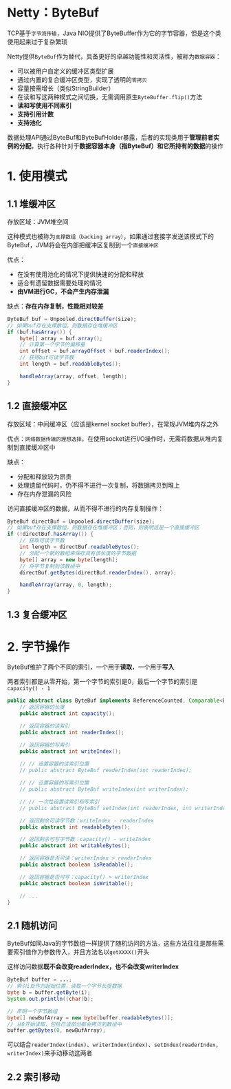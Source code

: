 # Netty：ByteBuf

TCP基于`字节流传输`，Java NIO提供了ByteBuffer作为它的字节容器，但是这个类使用起来过于复杂繁琐

Netty提供`ByteBuf`作为替代，具备更好的卓越功能性和灵活性，被称为`数据容器`：
- 可以被用户自定义的缓冲区类型扩展
- 通过内置的复合缓冲区类型，实现了透明的`零拷贝`
- 容量按需增长（类似StringBuilder）
- 在读和写这两种模式之间切换，无需调用原生`ByteBuffer.flip()`方法
- **读和写使用不同索引**
- **支持引用计数**
- **支持池化**

数据处理API通过ByteBuf和ByteBufHolder暴露，后者的实现类用于**管理前者实例的分配**，执行各种针对于**数据容器本身（指ByteBuf）**和**它所持有的数据**的操作

# **1. 使用模式**

## **1.1 堆缓冲区**

存放区域：JVM堆空间

这种模式也被称为`支撑数组（backing array）`，如果通过套接字发送该模式下的ByteBuf，JVM将会在内部把缓冲区复制到一个`直接缓冲区`

优点：
- 在没有使用池化的情况下提供快速的分配和释放
- 适合有遗留数据需要处理的情况
- **由VM进行GC，不会产生内存泄漏**

缺点：**存在内存复制，性能相对较差**

```java
ByteBuf buf = Unpooled.directBuffer(size);
// 如果buf存在支撑数组，则数据存在堆缓冲区
if (buf.hasArray()) {
    byte[] array = buf.array();
    // 计算第一个字节的偏移量
    int offset = buf.arrayOffset + buf.readerIndex();
    // 获得buf可读字节数
    int length = buf.readableBytes();

    handleArray(array, offset, length);
}
```

## **1.2 直接缓冲区**

存放区域：中间缓冲区（应该是kernel socket buffer），在常规JVM堆内存之外

优点：`网络数据传输的理想选择`，在使用socket进行I/O操作时，无需将数据从堆内复制到直接缓冲区中

缺点：

- 分配和释放较为昂贵
- 处理遗留代码时，仍不得不进行一次复制，将数据拷贝到堆上
- 存在内存泄漏的风险

访问直接缓冲区的数据，从而不得不进行的内存复制操作：
```java
ByteBuf directBuf = Unpooled.directBuffer(size);
// 如果buf存在支撑数组，则数据存在堆缓冲区；否则，则表明这是一个直接缓冲区
if (!directBuf.hasArray()) {
    // 获取可读字节数
    int length = directBuf.readableBytes();
    // 分配一个新的数组来保存具有该长度的字节数据
    byte[] array = new byte[length];
    // 将字节复制到该数组中
    directBuf.getBytes(directBuf.readerIndex(), array);

    handleArray(array, 0, length);
}
```

## **1.3 复合缓冲区**



# **2. 字节操作**

ByteBuf维护了两个不同的索引，一个用于**读取**，一个用于**写入**

两者索引都是从零开始，第一个字节的索引是0，最后一个字节的索引是`capacity() - 1`

```java
public abstract class ByteBuf implements ReferenceCounted, Comparable<ByteBuf> {
    // 返回容器的长度
    public abstract int capacity();

    // 返回容器的读索引
    public abstract int readerIndex();

    // 返回容器的写索引
    public abstract int writeIndex();
    
    // // 设置容器的读索引位置
    // public abstract ByteBuf readerIndex(int readerIndex);

    // // 设置容器的写索引位置
    // public abstract ByteBuf writeIndex(int writerIndex);

    // // 一次性设置读索引和写索引
    // public abstract ByteBuf setIndex(int readerIndex, int writerIndex);

    // 返回剩余可读字节数：writeIndex - readerIndex
    public abstract int readableBytes();

    // 返回剩余可写字节数：capacity() - writeIndex
    public abstract int writableBytes();

    // 返回容器是否可读：writerIndex > readerIndex
    public abstract boolean isReadable();

    // 返回容器是否可写：capacity() > writerIndex
    public abstract boolean isWritable();

    // ...
}
```

## **2.1 随机访问**

ByteBuf如同Java的字节数组一样提供了随机访问的方法，这些方法往往是那些需要索引值作为参数传入，并且方法名以`getXXXX()`开头

这样访问数据**既不会改变readerIndex，也不会改变writerIndex**

```java
ByteBuf buffer = ...;
// 索引i处作为起始位置，读取一个字节长度数据
byte b = buffer.getByte(i);
System.out.println((char)b);

// 声明一个字节数组
byte[] newBufArray = new byte[buffer.readableBytes()];
// 从0开始读取，包括已读部分都会拷贝到数组中
buffer.getBytes(0, newBufArray);
```

可以结合`readerIndex(index)`、`writerIndex(index)`、`setIndex(readerIndex, writerIndex)`来手动移动这两者

## **2.2 索引移动**

